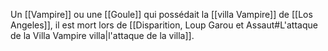 Un [[Vampire]] ou une [[Goule]] qui possédait la [[villa Vampire]] de [[Los Angeles]], il est mort lors de [[Disparition, Loup Garou et Assaut#L'attaque de la Villa Vampire villa|l'attaque de la villa]].